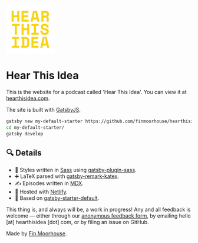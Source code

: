 <img src="static/hti-yellow.png" alt="HTI Header Image" style="zoom: 33%;" />

# Hear This Idea

This is the website for a podcast called 'Hear This Idea'. You can view it at [hearthisidea.com](https://www.hearthisidea.com).

The site is built with [GatsbyJS](https://www.gatsbyjs.org/).

```bash
gatsby new my-default-starter https://github.com/finmoorhouse/hearthisidea.com
cd my-default-starter/
gatsby develop
```

## 🔍 Details

- 🎨 Styles written in [Sass](https://sass-lang.com/) using [gatsby-plugin-sass](https://www.gatsbyjs.org/packages/gatsby-plugin-sass/).
- ➕ LaTeX parsed with [gatsby-remark-katex](https://www.gatsbyjs.org/packages/gatsby-remark-katex/).
- ✍️ Episodes written in [MDX](https://github.com/mdx-js/mdx).
- 💾 Hosted with [Netlify](https://www.netlify.com/).
- 🧱 Based on [gatsby-starter-default](https://www.gatsbyjs.org/starters/gatsbyjs/gatsby-starter-default/).

This thing is, and always will be, a work in progress! Any and all feedback is welcome — either through our [anonymous feedback form](https://forms.gle/TvDjN1f7wRgGokfy8), by emailing hello [at] hearthisidea [dot] com, or by filing an issue on GitHub.

Made by [Fin Moorhouse](https://www.finmoorhouse.com/).

